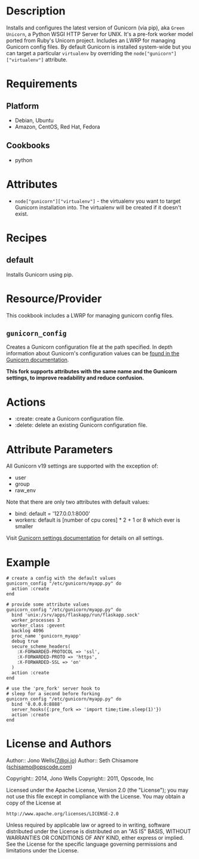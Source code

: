 Description
===========

Installs and configures the latest version of Gunicorn (via pip), aka `Green Unicorn`, a Python WSGI HTTP Server for UNIX. It's a pre-fork worker model ported from Ruby's Unicorn project.  Includes an LWRP for managing Gunicorn config files.  By default Gunicorn is installed system-wide but you can target a particular `virtualenv` by overriding the `node["gunicorn"]["virtualenv"]` attribute.

Requirements
============

Platform
--------

* Debian, Ubuntu
* Amazon, CentOS, Red Hat, Fedora

Cookbooks
---------

* python

Attributes
==========

* `node["gunicorn"]["virtualenv"]` - the virtualenv you want to target Gunicorn installation into.  The virtualenv will be created if it doesn't exist.

Recipes
=======

default
-------

Installs Gunicorn using pip.

Resource/Provider
=================

This cookbook includes a LWRP for managing gunicorn config files.

`gunicorn_config`
-----------------

Creates a Gunicorn configuration file at the path specified. In depth information about Gunicorn's configuration values can be [found in the Gunicorn documentation](http://gunicorn.org/settings.html).

**This fork supports attributes with the same name and the Gunicorn settings, to improve readability and reduce confusion.**

# Actions

- :create: create a Gunicorn configuration file.
- :delete: delete an existing Gunicorn configuration file.

# Attribute Parameters

All Gunicorn v19 settings are supported with the exception of:

- user
- group
- raw_env

Note that there are only two attributes with default values:

- bind: default = '127.0.0.1:8000'
- workers: default is [number of cpu cores] * 2 + 1 or 8 which ever is smaller

Visit [Gunicorn settings documentation](http://gunicorn.org/settings.html) for details on all settings.

# Example

    # create a config with the default values
    gunicorn_config "/etc/gunicorn/myapp.py" do
      action :create
    end

    # provide some attribute values
    gunicorn_config "/etc/gunicorn/myapp.py" do
      bind 'unix:/srv/apps/flaskapp/run/flaskapp.sock'
      worker_processes 3
      worker_class :gevent
      backlog 4096
      proc_name 'gunicorn_myapp'
      debug true
      secure_scheme_headers(
        :X-FORWARDED-PROTOCOL => 'ssl', 
        :X-FORWARDED-PROTO => 'https',
        :X-FORWARDED-SSL => 'on'
      )
      action :create
    end

    # use the 'pre_fork' server hook to
    # sleep for a second before forking
    gunicorn_config "/etc/gunicorn/myapp.py" do
      bind '0.0.0.0:8888'
      server_hooks({:pre_fork => 'import time;time.sleep(1)'})
      action :create
    end


License and Authors
===================

Author:: Jono Wells(<7@oj.io>)
Author:: Seth Chisamore (<schisamo@opscode.com>)

Copyright:: 2014, Jono Wells
Copyright:: 2011, Opscode, Inc

Licensed under the Apache License, Version 2.0 (the "License");
you may not use this file except in compliance with the License.
You may obtain a copy of the License at

    http://www.apache.org/licenses/LICENSE-2.0

Unless required by applicable law or agreed to in writing, software
distributed under the License is distributed on an "AS IS" BASIS,
WITHOUT WARRANTIES OR CONDITIONS OF ANY KIND, either express or implied.
See the License for the specific language governing permissions and
limitations under the License.
